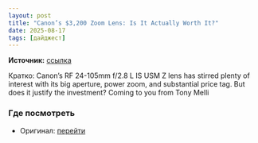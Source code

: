 ```yaml
---
layout: post
title: "Canon’s $3,200 Zoom Lens: Is It Actually Worth It?"
date: 2025-08-17
tags: [дайджест]
---
```


**Источник:** [ссылка](https://fstoppers.com/reviews/canons-3200-zoom-lens-it-actually-worth-it-707986?utm_source=FS_RSS&utm_medium=RSS&utm_campaign=Main_RSS)

Кратко: Canon’s RF 24-105mm f/2.8 L IS USM Z lens has stirred plenty of interest with its big aperture, power zoom, and substantial price tag. But does it justify the investment? Coming to you from Tony Melli

### Где посмотреть
- Оригинал: [перейти]({link})
